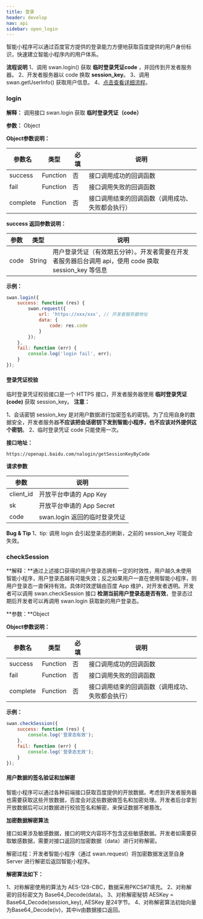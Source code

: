 ```yaml
---
title: 登录
header: develop
nav: api
sidebar: open_login
---
```



智能小程序可以通过百度官方提供的登录能力方便地获取百度提供的用户身份标识，快速建立智能小程序内的用户体系。

**流程说明**
1、调用 swan.login() 获取 **临时登录凭证code** ，并回传到开发者服务器。
2、开发者服务器以 code 换取 **session_key**。
3、调用 swan.getUserInfo() 获取用户信息。
4、[点击查看详细流程](https://smartprogram.baidu.com/docs/develop/server/oauth/)。

### login

**解释：** 调用接口 swan.login 获取 **临时登录凭证（code）**

**参数：** Object

**Object参数说明：**

|参数名 |类型  |必填  |说明|
|---- | ---- | ---- |---- |
|success |Function  |  否 |  接口调用成功的回调函数|
|fail  |  Function |   否 |  接口调用失败的回调函数|
|complete |   Function |   否  | 接口调用结束的回调函数（调用成功、失败都会执行）|

**success 返回参数说明：**

|参数  |类型|说明 |
|---- | ---- |---- |
|code|String|用户登录凭证（有效期五分钟）。开发者需要在开发者服务器后台调用 api，使用 code 换取 session_key 等信息|

**示例：**
```js
swan.login({
    success: function (res) {
        swan.request({
            url: 'https://xxx/xxx', // 开发者服务器地址
            data: {
                code: res.code
            }
        });
    },
    fail: function (err) {
        console.log('login fail', err);
    }
});
```

#### 登录凭证校验

临时登录凭证校验接口是一个 HTTPS 接口，开发者服务器使用 **临时登录凭证(code)** 获取 session_key。
**注意：**

1、会话密钥 session_key 是对用户数据进行加密签名的密钥。为了应用自身的数据安全，开发者服务器**不应该把会话密钥下发到智能小程序，也不应该对外提供这个密钥**。
2、临时登录凭证 code 只能使用一次。

**接口地址：**

`https://openapi.baidu.com/nalogin/getSessionKeyByCode`

**请求参数**

|参数|说明|
| ---- | ---- |
|client_id| 开放平台申请的 App Key|
|sk| 开放平台申请的 App Secret|
|code | swan.login 返回的临时登录凭证|

**Bug & Tip**
1、tip: 调用 login 会引起登录态的刷新，之前的 session_key 可能会失效。

### checkSession


**解释：**通过上述接口获得的用户登录态拥有一定的时效性，用户越久未使用智能小程序，用户登录态越有可能失效；反之如果用户一直在使用智能小程序，则用户登录态一直保持有效。具体时效逻辑由百度 App 维护，对开发者透明。开发者可以调用 swan.checkSession 接口 **检测当前用户登录态是否有效**，登录态过期后开发者可以再调用 swan.login 获取新的用户登录态。

**参数：**Object

**Object参数说明：**

|参数名 |类型  |必填  |说明|
|---- | ---- | ---- |---- |
|success |Function  |  否 |  接口调用成功的回调函数|
|fail  |  Function |   否 |  接口调用失败的回调函数|
|complete |   Function |   否  | 接口调用结束的回调函数（调用成功、失败都会执行）|

**示例：**

```js
swan.checkSession({
    success: function (res) {
        console.log('登录态有效');
    },
    fail: function (err) {
        console.log('登录态无效');
    }
});
```

#### 用户数据的签名验证和加解密


智能小程序可以通过各种前端接口获取百度提供的开放数据。考虑到开发者服务器也需要获取这些开放数据，百度会对这些数据做签名和加密处理。开发者后台拿到开放数据后可以对数据进行校验签名和解密，来保证数据不被篡改。

**加密数据解密算法**

接口如果涉及敏感数据，接口的明文内容将不包含这些敏感数据。开发者如需要获取敏感数据，需要对接口返回的加密数据（data）进行对称解密。

解密过程：开发者智能小程序（通过 swan.request）将加密数据发送至自身 Server 进行解密后返回智能小程序。

**解密算法如下：**

1、对称解密使用的算法为 AES-128-CBC，数据采用PKCS#7填充。
2、对称解密的目标密文为 Base64_Decode(data)。
3、对称解密秘钥 AESKey = Base64_Decode(session_key), AESKey 是24字节。
4、对称解密算法初始向量 为Base64_Decode(iv)，其中iv由数据接口返回。
